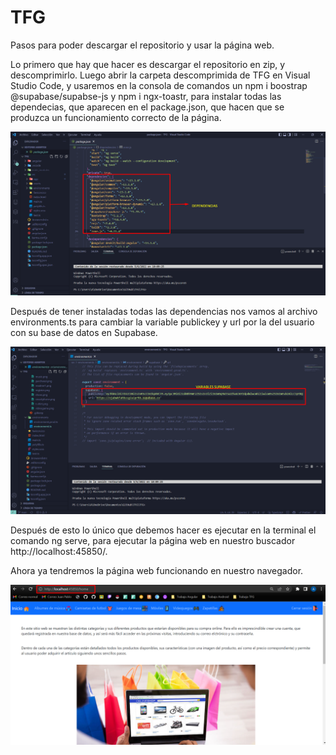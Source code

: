 # TFG

Pasos para poder descargar el repositorio y usar la página web.

Lo primero que hay que hacer es descargar el repositorio en zip, y descomprimirlo. Luego abrir la carpeta descomprimida de TFG en Visual Studio Code, y usaremos en la consola de comandos un npm i boostrap @supabase/supabse-js y npm i ngx-toastr, para instalar todas las dependecias, que aparecen en el package.json, que hacen que se produzca un funcionamiento correcto de la página.

![image](https://raw.githubusercontent.com/Aitor-tercero/TFG/main/TFG/src/assets/images/readme1.png)

Después de tener instaladas todas las dependencias nos vamos al archivo environments.ts para cambiar la variable publickey y url por la del usuario con su base de datos en Supabase.

![image](https://raw.githubusercontent.com/Aitor-tercero/TFG/main/TFG/src/assets/images/readme2.png)

Después de esto lo único que debemos hacer es ejecutar en la terminal el comando ng serve, para ejecutar la página web en nuestro buscador http://localhost:45850/.

Ahora ya tendremos la página web funcionando en nuestro navegador.

![image](https://raw.githubusercontent.com/Aitor-tercero/TFG/main/TFG/src/assets/images/readme3.png)

